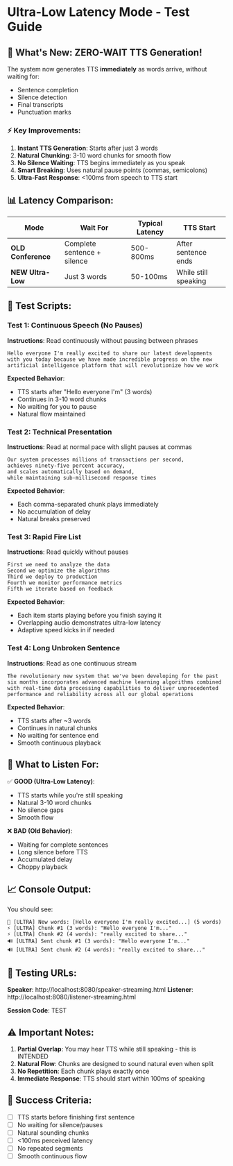 # Ultra-Low Latency Mode - Test Guide

## 🚀 What's New: ZERO-WAIT TTS Generation!

The system now generates TTS **immediately** as words arrive, without waiting for:
- Sentence completion
- Silence detection  
- Final transcripts
- Punctuation marks

### ⚡ Key Improvements:

1. **Instant TTS Generation**: Starts after just 3 words
2. **Natural Chunking**: 3-10 word chunks for smooth flow
3. **No Silence Waiting**: TTS begins immediately as you speak
4. **Smart Breaking**: Uses natural pause points (commas, semicolons)
5. **Ultra-Fast Response**: <100ms from speech to TTS start

## 📊 Latency Comparison:

| Mode | Wait For | Typical Latency | TTS Start |
|------|----------|-----------------|-----------|
| **OLD Conference** | Complete sentence + silence | 500-800ms | After sentence ends |
| **NEW Ultra-Low** | Just 3 words | 50-100ms | While still speaking |

## 🧪 Test Scripts:

### Test 1: Continuous Speech (No Pauses)
**Instructions**: Read continuously without pausing between phrases
```
Hello everyone I'm really excited to share our latest developments 
with you today because we have made incredible progress on the new 
artificial intelligence platform that will revolutionize how we work
```

**Expected Behavior**:
- TTS starts after "Hello everyone I'm" (3 words)
- Continues in 3-10 word chunks
- No waiting for you to pause
- Natural flow maintained

### Test 2: Technical Presentation 
**Instructions**: Read at normal pace with slight pauses at commas
```
Our system processes millions of transactions per second,
achieves ninety-five percent accuracy,
and scales automatically based on demand,
while maintaining sub-millisecond response times
```

**Expected Behavior**:
- Each comma-separated chunk plays immediately
- No accumulation of delay
- Natural breaks preserved

### Test 3: Rapid Fire List
**Instructions**: Read quickly without pauses
```
First we need to analyze the data
Second we optimize the algorithms  
Third we deploy to production
Fourth we monitor performance metrics
Fifth we iterate based on feedback
```

**Expected Behavior**:
- Each item starts playing before you finish saying it
- Overlapping audio demonstrates ultra-low latency
- Adaptive speed kicks in if needed

### Test 4: Long Unbroken Sentence
**Instructions**: Read as one continuous stream
```
The revolutionary new system that we've been developing for the past 
six months incorporates advanced machine learning algorithms combined 
with real-time data processing capabilities to deliver unprecedented 
performance and reliability across all our global operations
```

**Expected Behavior**:
- TTS starts after ~3 words
- Continues in natural chunks
- No waiting for sentence end
- Smooth continuous playback

## 🎯 What to Listen For:

✅ **GOOD (Ultra-Low Latency)**:
- TTS starts while you're still speaking
- Natural 3-10 word chunks
- No silence gaps
- Smooth flow

❌ **BAD (Old Behavior)**:
- Waiting for complete sentences
- Long silence before TTS
- Accumulated delay
- Choppy playback

## 📈 Console Output:

You should see:
```
📝 [ULTRA] New words: [Hello everyone I'm really excited...] (5 words)
⚡ [ULTRA] Chunk #1 (3 words): "Hello everyone I'm..."
⚡ [ULTRA] Chunk #2 (4 words): "really excited to share..."
🔊 [ULTRA] Sent chunk #1 (3 words): "Hello everyone I'm..."
🔊 [ULTRA] Sent chunk #2 (4 words): "really excited to share..."
```

## 🔗 Testing URLs:

**Speaker**: http://localhost:8080/speaker-streaming.html
**Listener**: http://localhost:8080/listener-streaming.html

**Session Code**: TEST

## ⚠️ Important Notes:

1. **Partial Overlap**: You may hear TTS while still speaking - this is INTENDED
2. **Natural Flow**: Chunks are designed to sound natural even when split
3. **No Repetition**: Each chunk plays exactly once
4. **Immediate Response**: TTS should start within 100ms of speaking

## 🎉 Success Criteria:

- [ ] TTS starts before finishing first sentence
- [ ] No waiting for silence/pauses
- [ ] Natural sounding chunks
- [ ] <100ms perceived latency
- [ ] No repeated segments
- [ ] Smooth continuous flow